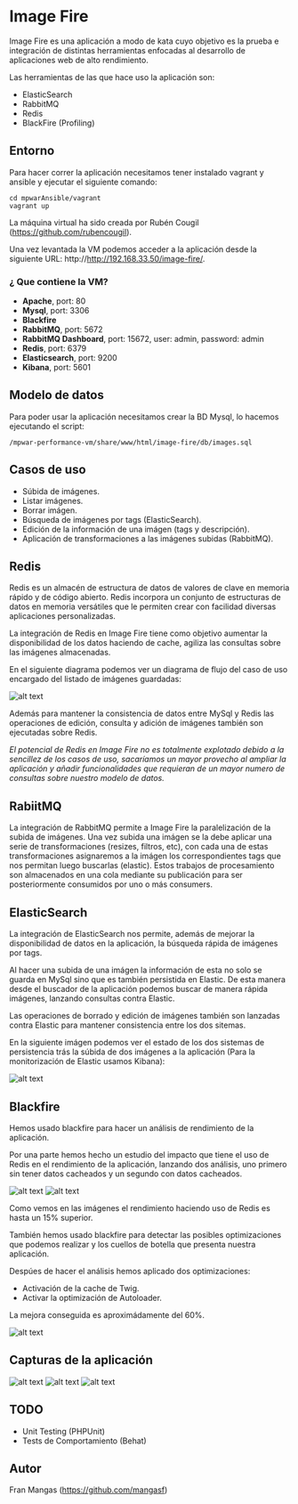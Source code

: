 # Image Fire

Image Fire es una aplicación a modo de kata cuyo objetivo es la prueba e integración de distintas herramientas enfocadas al desarrollo de aplicaciones web de alto rendimiento.

Las herramientas de las que hace uso la aplicación son:

- ElasticSearch
- RabbitMQ
- Redis
- BlackFire (Profiling)

## Entorno

Para hacer correr la aplicación necesitamos tener instalado vagrant y ansible y ejecutar el siguiente comando:

```
cd mpwarAnsible/vagrant
vagrant up 
```
La máquina virtual ha sido creada por Rubén Cougil (https://github.com/rubencougil).

Una vez levantada la VM podemos acceder a la aplicación desde la siguiente URL: http://http://192.168.33.50/image-fire/.

### ¿ Que contiene la VM?

- **Apache**, port: 80
- **Mysql**, port: 3306
- **Blackfire**
- **RabbitMQ**, port: 5672
- **RabbitMQ Dashboard**, port: 15672, user: admin, password: admin
- **Redis**, port: 6379
- **Elasticsearch**, port: 9200
- **Kibana**, port: 5601

## Modelo de datos

Para poder usar la aplicación necesitamos crear la BD Mysql, lo hacemos ejecutando el script:

```
/mpwar-performance-vm/share/www/html/image-fire/db/images.sql
```

## Casos de uso

- Súbida de imágenes.
- Listar imágenes.
- Borrar imágen.
- Búsqueda de imágenes por tags (ElasticSearch).
- Edición de la información de una imágen (tags y descripción).
- Aplicación de transformaciones a las imágenes subidas (RabbitMQ).

## Redis

Redis es un almacén de estructura de datos de valores de clave en memoria rápido y de código abierto. Redis incorpora un conjunto de estructuras de datos en memoria versátiles que le permiten crear con facilidad diversas aplicaciones personalizadas.

La integración de Redis en Image Fire tiene como objetivo aumentar la disponibilidad de los datos haciendo de cache, agiliza las consultas sobre las imágenes almacenadas.

En el siguiente diagrama podemos ver un diagrama de flujo del caso de uso encargado del listado de imágenes guardadas:

![alt text](https://github.com/mangasf/image-fire/blob/master/report/redis-diagram.png)

Además para mantener la consistencia de datos entre MySql y Redis las operaciones de edición, consulta y adición de imágenes también son ejecutadas sobre Redis.

*El potencial de Redis en Image Fire no es totalmente explotado debido a la sencillez de los casos de uso, sacaríamos un mayor provecho al ampliar la aplicación y añadir funcionalidades que requieran de un mayor numero de consultas sobre nuestro modelo de datos.*

## RabiitMQ

La integración de RabbitMQ permite a Image Fire la paralelización de la subida de imágenes. Una vez subida una imágen se la debe aplicar una serie de transformaciones (resizes, filtros, etc), con cada una de estas transformaciones asignaremos a la imágen los correspondientes tags que nos permitan luego buscarlas (elastic). Estos trabajos de procesamiento son almacenados en una cola mediante su publicación para ser posteriormente consumidos por uno o más consumers.

## ElasticSearch

La integración de ElasticSearch nos permite, además de mejorar la disponibilidad de datos en la aplicación, la búsqueda rápida de imágenes por tags.

Al hacer una subida de una imágen la información de esta no solo se guarda en MySql sino que es también persistida en Elastic. De esta manera desde el buscador de la aplicación podemos buscar de manera rápida imágenes, lanzando consultas contra Elastic.

Las operaciones de borrado y edición de imágenes también son lanzadas contra Elastic para mantener consistencia entre los dos sitemas.

En la siguiente imágen podemos ver el estado de los dos sistemas de persistencia trás la súbida de dos imágenes a la aplicación (Para la monitorización de Elastic usamos Kibana):

![alt text](https://github.com/mangasf/image-fire/blob/master/report/mysql_and_elasic_status.png)

## Blackfire

Hemos usado blackfire para hacer un análisis de rendimiento de la aplicación.

Por una parte hemos hecho un estudio del impacto que tiene el uso de Redis en el rendimiento de la aplicación, lanzando dos análisis, uno primero sin tener datos cacheados y un segundo con datos cacheados.

![alt text](https://github.com/mangasf/image-fire/blob/master/report/blackfire_1.png)
![alt text](https://github.com/mangasf/image-fire/blob/master/report/blackfire_2.png)

Como vemos en las imágenes el rendimiento haciendo uso de Redis es hasta un 15% superior.

También hemos usado blackfire para detectar las posibles optimizaciones que podemos realizar y los cuellos de botella que presenta nuestra aplicación.

Despúes de hacer el análisis hemos aplicado dos optimizaciones:

- Activación de la cache de Twig.
- Activar la optimización de Autoloader.

La mejora conseguida es aproximádamente del 60%.

![alt text](https://github.com/mangasf/image-fire/blob/master/report/blackfire_3.png)

## Capturas de la aplicación

![alt text](https://github.com/mangasf/image-fire/blob/master/report/screen_1.png)
![alt text](https://github.com/mangasf/image-fire/blob/master/report/screen_2.png)
![alt text](https://github.com/mangasf/image-fire/blob/master/report/screen_3.png)

## TODO

- Unit Testing (PHPUnit)
- Tests de Comportamiento (Behat)

## Autor

Fran Mangas (https://github.com/mangasf)
